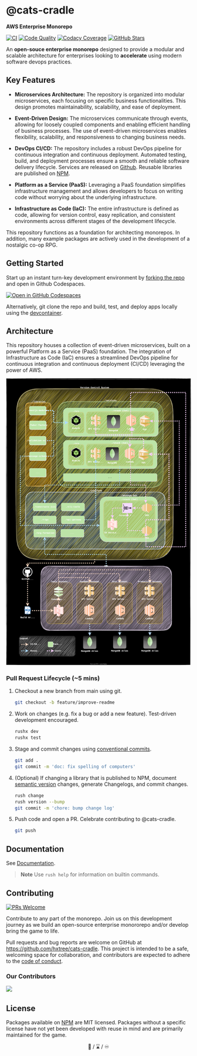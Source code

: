 # @cats-cradle

**AWS Enterprise Monorepo**

[![CI](https://github.com/hxtree/cats-cradle/actions/workflows/on-merge.yml/badge.svg)](https://github.com/hxtree/cats-cradle/actions/workflows/on-merge.yml)
[![Code Quality](https://app.codacy.com/project/badge/Grade/8024531285164025aef972fcb059ea74)](https://www.codacy.com/gh/hxtree/cats-cradle/dashboard?utm_source=github.com&utm_medium=referral&utm_content=hxtree/cats-cradle&utm_campaign=Badge_Grade)
[![Codacy Coverage](https://app.codacy.com/project/badge/Coverage/8024531285164025aef972fcb059ea74)](https://app.codacy.com/gh/hxtree/cats-cradle)
[![GitHub Stars](https://img.shields.io/github/stars/hxtree/cats-cradle?style=social)](https://github.com/hxtree/cats-cradle/stargazers)

An **open-souce enterprise monorepo** designed to provide a modular and scalable
architecture for enterprises looking to **accelerate** using modern software
devops practices.

## Key Features

- **Microservices Architecture:** The repository is organized into modular
  microservices, each focusing on specific business functionalities. This design
  promotes maintainability, scalability, and ease of deployment.

- **Event-Driven Design:** The microservices communicate through events,
  allowing for loosely coupled components and enabling efficient handling of
  business processes. The use of event-driven microservices enables flexibility,
  scalability, and responsiveness to changing business needs.

- **DevOps CI/CD:** The repository includes a robust DevOps pipeline for
  continuous integration and continuous deployment. Automated testing, build,
  and deployment processes ensure a smooth and reliable software delivery
  lifecycle. Services are released on
  [Github](https://github.com/hxtree/cats-cradle/releases). Reusable libraries
  are published on [NPM](https://www.npmjs.com/search?q=%40cats-cradle).

- **Platform as a Service (PaaS):** Leveraging a PaaS foundation simplifies
  infrastructure management and allows developers to focus on writing code
  without worrying about the underlying infrastructure.

- **Infrastructure as Code (IaC):** The entire infrastructure is defined as
  code, allowing for version control, easy replication, and consistent
  environments across different stages of the development lifecycle.

This repository functions as a foundation for architecting monorepos. In
addition, many example packages are actively used in the development of a
nostalgic co-op RPG.

## Getting Started

Start up an instant turn-key development environment by
[forking the repo](https://github.com/hxtree/cats-cradle/fork) and open in
Github Codespaces.

[![Open in GitHub Codespaces](https://github.com/codespaces/badge.svg)](https://github.com/codespaces/new?hide_repo_select=true&ref=main&repo=438855397)

Alternatively, git clone the repo and build, test, and deploy apps locally using
the [devcontainer](.devcontainer/README.md).

## Architecture

This repository houses a collection of event-driven microservices, built on a
powerful Platform as a Service (PaaS) foundation. The integration of
Infrastructure as Code (IaC) ensures a streamlined DevOps pipeline for
continuous integration and continuous deployment (CI/CD) leveraging the power of
AWS.

![Flow Chart](docs/flow-chart-dark.drawio.svg)

### Pull Request Lifecycle (~5 mins)

1. Checkout a new branch from main using git.

   ```bash
   git checkout -b feature/improve-readme
   ```

2. Work on changes (e.g. fix a bug or add a new feature). Test-driven
   development encouraged.

   ```bash
   rushx dev
   rushx test
   ```

3. Stage and commit changes using
   [conventional commits](https://www.conventionalcommits.org/en/v1.0.0/#specification).

   ```bash
   git add .
   git commit -m 'doc: fix spelling of computers'
   ```

4. (Optional) If changing a library that is published to NPM, document
   [semantic version](https://semver.org/) changes, generate Changelogs, and
   commit changes.

   ```bash
   rush change
   rush version --bump
   git commit -m 'chore: bump change log'
   ```

5. Push code and open a PR. Celebrate contributing to @cats-cradle.

   ```bash
   git push
   ```

## Documentation

See [Documentation](docs/index.md).

> **Note** Use `rush help` for information on builtin commands.

## Contributing

[![PRs Welcome](https://img.shields.io/badge/PRs-welcome-brightgreen.svg)](http://makeapullrequest.com)

Contribute to any part of the monorepo. Join us on this development journey as
we build an open-source enterprise monororepo and/or develop bring the game to
life.

Pull requests and bug reports are welcome on GitHub at
<https://github.com/hxtree/cats-cradle>. This project is intended to be a safe,
welcoming space for collaboration, and contributors are expected to adhere to
the [code of conduct](docs/CODE_OF_CONDUCT.md).

### Our Contributors

<a href="https://github.com/hxtree/cats-cradle/graphs/contributors">
  <img src="https://contrib.rocks/image?repo=hxtree/cats-cradle" />
</a>

## License

Packages available on [NPM](https://www.npmjs.com/search?q=%40cats-cradle) are
MIT licensed. Packages without a specific license have not yet been developed
with reuse in mind and are primarily maintained for the game.

<p align="center">
🤍 / ⌛ / ♾️
</p>

